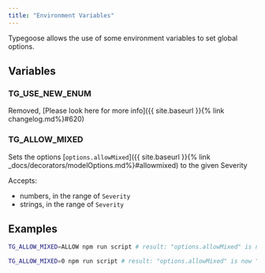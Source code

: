 ```yaml
---
title: "Environment Variables"
---
```


Typegoose allows the use of some environment variables to set global options.

## Variables

### TG_USE_NEW_ENUM

Removed, [Please look here for more info]({{ site.baseurl }}{% link changelog.md%}#620)

### TG_ALLOW_MIXED

Sets the options [`options.allowMixed`]({{ site.baseurl }}{% link _docs/decorators/modelOptions.md%}#allowmixed) to the given Severity

Accepts:
- numbers, in the range of `Severity`
- strings, in the range of `Severity`

## Examples

```sh
TG_ALLOW_MIXED=ALLOW npm run script # result: "options.allowMixed" is now "ALLOW" (actual: 0)

TG_ALLOW_MIXED=0 npm run script # result: "options.allowMixed" is now "ALLOW" (actual: 0)
```
